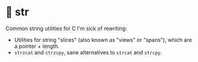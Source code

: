 # 🧵 str

Common string utilities for C I'm sick of rewriting:

- Utilities for string "slices" (also known as "views" or "spans"), which are a pointer + length.
- `strzcat` and `strzcpy`, sane alternatives to `strcat` and `strcpy`.
